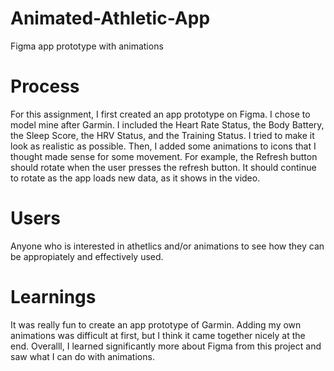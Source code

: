 # Animated-Athletic-App
Figma app prototype with animations
# Process
For this assignment, I first created an app prototype on Figma. I chose to model mine after Garmin. I included the Heart Rate Status, the Body Battery, the Sleep Score, the HRV Status, and the Training Status. I tried to make it look as realistic as possible. Then, I added some animations to icons that I thought made sense for some movement. For example, the Refresh button should rotate when the user presses the refresh button. It should continue to rotate as the app loads new data, as it shows in the video. 
# Users
Anyone who is interested in athetlics and/or animations to see how they can be appropiately and effectively used.
# Learnings
It was really fun to create an app prototype of Garmin. Adding my own animations was difficult at first, but I think it came together nicely at the end. Overalll, I learned significantly more about Figma from this project and saw what I can do with animations. 
